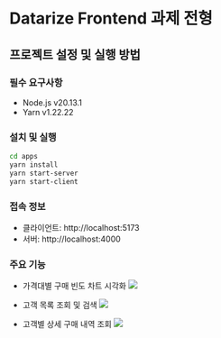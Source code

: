 # Datarize Frontend 과제 전형

## 프로젝트 설정 및 실행 방법

### 필수 요구사항

- Node.js v20.13.1
- Yarn v1.22.22

### 설치 및 실행

```bash
cd apps
yarn install
yarn start-server
yarn start-client
```

### 접속 정보

- 클라이언트: http://localhost:5173
- 서버: http://localhost:4000

### 주요 기능

- 가격대별 구매 빈도 차트 시각화
  <img src="https://i.imgur.com/KPisEdn.png"/>

- 고객 목록 조회 및 검색
  <img src="https://imgur.com/nrhjjOe.png" />
- 고객별 상세 구매 내역 조회
  <img src="https://i.imgur.com/abBnNc9.png" />
